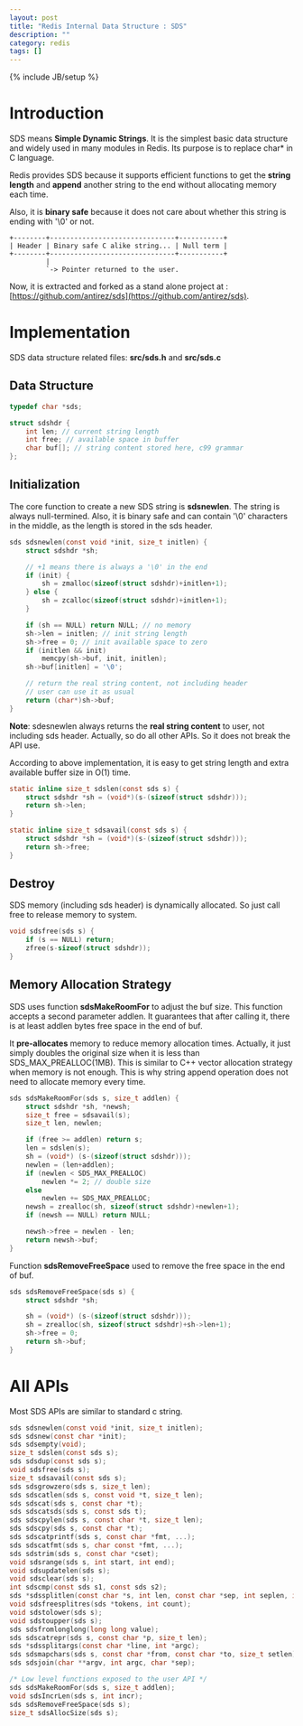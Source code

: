 ```yaml
---
layout: post
title: "Redis Internal Data Structure : SDS"
description: ""
category: redis
tags: []
---
```

{% include JB/setup %}

# Introduction
SDS means **Simple Dynamic Strings**. It is the simplest basic data structure and widely used in many modules in Redis. Its purpose is to replace char* in C language.

Redis provides SDS because it supports efficient functions to get the **string length** and **append** another string to the end without allocating memory each time. 

Also, it is **binary safe** because it does not care about whether this string is ending with '\0' or not. 

```text
+--------+-------------------------------+-----------+
| Header | Binary safe C alike string... | Null term |
+--------+-------------------------------+-----------+
         |
         `-> Pointer returned to the user.
```

Now, it is extracted and forked as a stand alone project at :  [https://github.com/antirez/sds](https://github.com/antirez/sds).

# Implementation
SDS data structure related files: **src/sds.h** and **src/sds.c**

## Data Structure

```c
typedef char *sds;

struct sdshdr {
    int len; // current string length
    int free; // available space in buffer
    char buf[]; // string content stored here, c99 grammar
};
```

## Initialization
The core function to create a new SDS string is **sdsnewlen**. The string is always null-termined. Also, it is binary safe and can contain '\0' characters in the middle, as the length is stored in the sds header.

```c
sds sdsnewlen(const void *init, size_t initlen) {
    struct sdshdr *sh;

    // +1 means there is always a '\0' in the end
    if (init) {
        sh = zmalloc(sizeof(struct sdshdr)+initlen+1);
    } else {
        sh = zcalloc(sizeof(struct sdshdr)+initlen+1);
    }

    if (sh == NULL) return NULL; // no memory
    sh->len = initlen; // init string length
    sh->free = 0; // init available space to zero
    if (initlen && init)
        memcpy(sh->buf, init, initlen);
    sh->buf[initlen] = '\0';

    // return the real string content, not including header
    // user can use it as usual
    return (char*)sh->buf;
}
```

**Note**: sdesnewlen always returns the **real string content** to user, not including sds header. Actually, so do all other APIs. So it does not break the API use.

According to above implementation, it is easy to get string length and extra available buffer size in O(1) time.

```c
static inline size_t sdslen(const sds s) {
    struct sdshdr *sh = (void*)(s-(sizeof(struct sdshdr)));
    return sh->len;
}

static inline size_t sdsavail(const sds s) {
    struct sdshdr *sh = (void*)(s-(sizeof(struct sdshdr)));
    return sh->free;
}
```

## Destroy
SDS memory (including sds header) is dynamically allocated. So just call free to release memory to system.

```c
void sdsfree(sds s) {
    if (s == NULL) return;
    zfree(s-sizeof(struct sdshdr));
}
```

## Memory Allocation Strategy
SDS uses function **sdsMakeRoomFor** to adjust the buf size. This function accepts a second parameter addlen. It guarantees that after calling it, there is at least addlen bytes free space in the end of buf.

It **pre-allocates** memory to reduce memory allocation times. Actually, it just simply doubles the original size when it is less than SDS_MAX_PREALLOC(1MB). This is similar to C++ vector allocation strategy when memory is not enough. This is why string append operation does not need to allocate memory every time.

```c
sds sdsMakeRoomFor(sds s, size_t addlen) {
    struct sdshdr *sh, *newsh;
    size_t free = sdsavail(s);
    size_t len, newlen;

    if (free >= addlen) return s;
    len = sdslen(s);
    sh = (void*) (s-(sizeof(struct sdshdr)));
    newlen = (len+addlen);
    if (newlen < SDS_MAX_PREALLOC)
        newlen *= 2; // double size
    else
        newlen += SDS_MAX_PREALLOC;
    newsh = zrealloc(sh, sizeof(struct sdshdr)+newlen+1);
    if (newsh == NULL) return NULL;

    newsh->free = newlen - len;
    return newsh->buf;
}
```

Function **sdsRemoveFreeSpace** used to remove the free space in the end of buf.

```c
sds sdsRemoveFreeSpace(sds s) {
    struct sdshdr *sh;

    sh = (void*) (s-(sizeof(struct sdshdr)));
    sh = zrealloc(sh, sizeof(struct sdshdr)+sh->len+1);
    sh->free = 0;
    return sh->buf;
}
```

# All APIs
Most SDS APIs are similar to standard c string.

```c
sds sdsnewlen(const void *init, size_t initlen);
sds sdsnew(const char *init);
sds sdsempty(void);
size_t sdslen(const sds s);
sds sdsdup(const sds s);
void sdsfree(sds s);
size_t sdsavail(const sds s);
sds sdsgrowzero(sds s, size_t len);
sds sdscatlen(sds s, const void *t, size_t len);
sds sdscat(sds s, const char *t);
sds sdscatsds(sds s, const sds t);
sds sdscpylen(sds s, const char *t, size_t len);
sds sdscpy(sds s, const char *t);
sds sdscatprintf(sds s, const char *fmt, ...);
sds sdscatfmt(sds s, char const *fmt, ...);
sds sdstrim(sds s, const char *cset);
void sdsrange(sds s, int start, int end);
void sdsupdatelen(sds s);
void sdsclear(sds s);
int sdscmp(const sds s1, const sds s2);
sds *sdssplitlen(const char *s, int len, const char *sep, int seplen, int *count);
void sdsfreesplitres(sds *tokens, int count);
void sdstolower(sds s);
void sdstoupper(sds s);
sds sdsfromlonglong(long long value);
sds sdscatrepr(sds s, const char *p, size_t len);
sds *sdssplitargs(const char *line, int *argc);
sds sdsmapchars(sds s, const char *from, const char *to, size_t setlen);
sds sdsjoin(char **argv, int argc, char *sep);

/* Low level functions exposed to the user API */
sds sdsMakeRoomFor(sds s, size_t addlen);
void sdsIncrLen(sds s, int incr);
sds sdsRemoveFreeSpace(sds s);
size_t sdsAllocSize(sds s);
```

